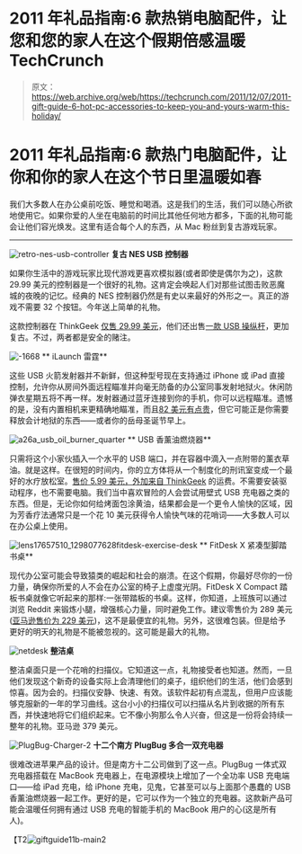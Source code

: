 # 2011 年礼品指南:6 款热销电脑配件，让您和您的家人在这个假期倍感温暖 TechCrunch

> 原文：<https://web.archive.org/web/https://techcrunch.com/2011/12/07/2011-gift-guide-6-hot-pc-accessories-to-keep-you-and-yours-warm-this-holiday/>

# 2011 年礼品指南:6 款热门电脑配件，让你和你的家人在这个节日里温暖如春

我们大多数人在办公桌前吃饭、睡觉和喝酒。这是我们的生活，我们可以随心所欲地使用它。如果你爱的人坐在电脑前的时间比其他任何地方都多，下面的礼物可能会让他们容光焕发。这里有适合每个人的东西，从 Mac 粉丝到复古游戏玩家。

* * *

![](img/2b7be94f11760c2bcd89cb58cd065343.png "retro-nes-usb-controller") **复古 NES USB 控制器**

如果你生活中的游戏玩家比现代游戏更喜欢模拟器(或者即使是偶尔为之)，这款 29.99 美元的控制器是一个很好的礼物。这肯定会唤起人们对那些试图击败恶魔城的夜晚的记忆。经典的 NES 控制器仍然是有史以来最好的外形之一。真正的游戏不需要 32 个按钮。今年送上简单的礼物。

这款控制器在 ThinkGeek [仅售 29.99 美元](https://web.archive.org/web/20221208223405/http://www.thinkgeek.com/geektoys/games/ba5a/)，他们还出售[一款 USB 操纵杆](https://web.archive.org/web/20221208223405/http://www.thinkgeek.com/electronics/retro-gaming/2600/)，更加复古。不过，两者都是安全的赌注。

![](img/37c6f6c34bcff9796f987ed6a065c3f1.png "-1668") ** iLaunch 雷霆**

这些 USB 火箭发射器并不新鲜，但这种型号现在支持通过 iPhone 或 iPad 直接控制，允许你从房间外面远程瞄准并向毫无防备的办公室同事发射地狱火。休闲防弹衣星期五将不再一样。发射器通过蓝牙连接到你的手机，你可以远程瞄准。遗憾的是，没有内置相机来更精确地瞄准，而且[82 美元有点贵](https://web.archive.org/web/20221208223405/http://usb.brando.com/ilaunch-thunder_p02614c048d15.html)，但它可能正是你需要释放会计地狱的东西——或者你的岳母圣诞节早上。

![](img/1a2db64a8c7ad082bed64b454b96cd16.png "a26a_usb_oil_burner_quarter") ** USB 香薰油燃烧器**

只需将这个小家伙插入一个水平的 USB 端口，并在容器中滴入一点附带的薰衣草油。就是这样。在很短的时间内，你的立方体将从一个制度化的刑讯室变成一个最好的水疗放松室。[售价 5.99 美元，外加来自 ThinkGeek](https://web.archive.org/web/20221208223405/http://www.thinkgeek.com/computing/usb-gadgets/a26a/) 的运费。不需要安装驱动程序，也不需要电脑。我们当中喜欢冒险的人会尝试用壁式 USB 充电器之类的东西。但是，无论你如何给烤面包涂黄油，结果都会是一个更令人愉快的区域，因为芳香疗法通常只是一个花 10 美元获得令人愉快气味的花哨词——大多数人可以在办公桌上使用。

![](img/09dcb537ccce273754eb18b7ff4a0c9a.png "lens17657510_1298077628fitdesk-exercise-desk") ** FitDesk X 紧凑型脚踏书桌**

现代办公室可能会导致猿类的崛起和社会的崩溃。在这个假期，你最好尽你的一份力量，确保你所爱的人不会在办公室的椅子上虚度光阴。FitDesk X Compact 踏板书桌就像它听起来的那样:一张带踏板的书桌。这样，你知道，上班族可以通过浏览 Reddit 来锻炼小腿，增强核心力量，同时避免工作。建议零售价为 289 美元([亚马逊售价为 229 美元](https://web.archive.org/web/20221208223405/http://www.amazon.com/FitDesk-Compact-healthy-computing-gaming/dp/B003JTLJFY))，这不是最便宜的礼物。另外，这很难包装。但是给予更好的明天的礼物是不能被忽视的。这可能是最大的礼物。

![](img/10dae82afc2b31ec8f16ab94f7348f8c.png "netdesk") **整洁桌**

整洁桌面只是一个花哨的扫描仪。它知道这一点，礼物接受者也知道。然而，一旦他们发现这个新奇的设备实际上会清理他们的桌子，组织他们的生活，他们会感到惊喜。因为会的。扫描仪安静、快速、有效。该软件起初有点混乱，但用户应该能够克服新的一年的学习曲线。这台小小的扫描仪可以扫描从名片到收据的所有东西，并快速地将它们组织起来。它不像小狗那么令人兴奋，但这是一份将会持续一整年的礼物。亚马逊 379 美元。

![](img/cd60f78dfdb44587800d980e3f0fb3c4.png "PlugBug-Charger-2") **十二个南方 PlugBug 多合一双充电器**

很难改进苹果产品的设计。但是南方十二公司做到了这一点。PlugBug 一体式双充电器搭载在 MacBook 充电器上，在电源模块上增加了一个全功率 USB 充电端口——给 iPad 充电，给 iPhone 充电，见鬼，它甚至可以与上面那个愚蠢的 USB 香薰油燃烧器一起工作。更好的是，它可以作为一个独立的充电器。这款新产品可能会温暖任何拥有通过 USB 充电的智能手机的 MacBook 用户的心(这是所有人)。

【T2![](img/e5e0ad607122355acaa446fbdb044100.png "giftguide11b-main2")